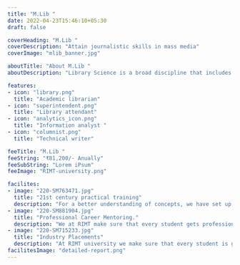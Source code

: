 ```yaml
---
title: "M.Lib "
date: 2022-04-23T15:46:10+05:30
draft: false

coverHeading: "M.Lib "
coverDescription: "Attain journalistic skills in mass media"
coverImage: "mlib_banner.jpg"

aboutTitle: "About M.Lib "
aboutDescription: "Library Science is a broad discipline that includes the study of library administration ideas and procedures. Library and information science is another name for library science. A Master of Library & Information Science is an academic degree conferred after completing a library science course or programme. The Indian Library Association is a major organisation dedicated to the advancement of the library movement and development. It is also in charge of accrediting institutions that provide Library and Information Science education, as well as training and promotion of Library Science Education as well as the enhancement of library training in India. Library & Information Science Courses are primarily concerned with imparting knowledge of the ideas and methods of traditional Library Science, as well as the latest technology employed in these operations."

features:
- icon: "library.png"
  title: "Academic librarian"
- icon: "superintendent.png"
  title: "Library attendant"
- icon: "analytics_icon.png"
  title: "Information analyst "
- icon: "columnist.png"
  title: "Technical writer"

feeTitle: "M.Lib "
feeString: "₹81,200/- Anually"
feeSubString: "Lorem iPsum"
feeImage: "RIMT-university.png"

facilites:
- image: "220-SM763471.jpg"
  title: "21st century practical training"
  description: "For a better understanding of concepts, we have set up advanced 21st-century tools equipped with advanced training methods so that students can learn every concept practically in a better way."
- image: "220-SM881904.jpg"
  title: "Professional Career Mentoring."
  description: "We at RIMT make sure that every student gets professional career mentoring from the industry experts to set career targets & for this we have created a career & placement cell too."
- image: "220-SM715233.jpg"
  title: "Industry Placements"
  description: "At RIMT university we make sure that every student is getting placed, each year more than 500 companies visit the campus of RIMT to hire our brightest of the talents"
facilitesImage: "detailed-report.png"
---
```


